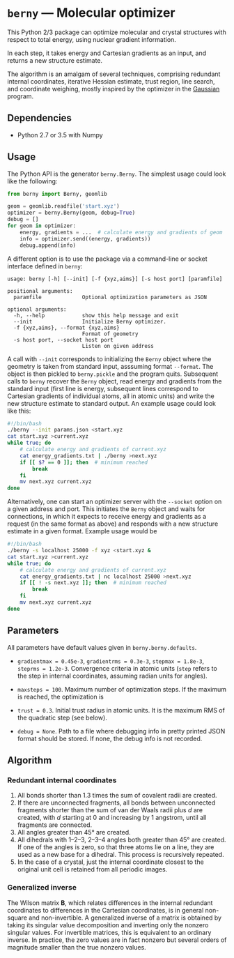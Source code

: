 # `berny` — Molecular optimizer

This Python 2/3 package can optimize molecular and crystal structures with respect to total energy, using nuclear gradient information.

In each step, it takes energy and Cartesian gradients as an input, and returns a new structure estimate.

The algorithm is an amalgam of several techniques, comprising redundant internal coordinates, iterative Hessian estimate, trust region, line search, and coordinate weighing, mostly inspired by the optimizer in the [Gaussian](http://gaussian.com) program.

## Dependencies

-   Python 2.7 or 3.5 with Numpy

## Usage

The Python API is the generator `berny.Berny`. The simplest usage could look like the following:

```python
from berny import Berny, geomlib

geom = geomlib.readfile('start.xyz')
optimizer = berny.Berny(geom, debug=True)
debug = []
for geom in optimizer:
    energy, gradients = ...  # calculate energy and gradients of geom
    info = optimizer.send((energy, gradients))
    debug.append(info)
```

A different option is to use the package via a command-line or socket interface defined in `berny`:

```
usage: berny [-h] [--init] [-f {xyz,aims}] [-s host port] [paramfile]

positional arguments:
  paramfile             Optional optimization parameters as JSON

optional arguments:
  -h, --help            show this help message and exit
  --init                Initialize Berny optimizer.
  -f {xyz,aims}, --format {xyz,aims}
                        Format of geometry
  -s host port, --socket host port
                        Listen on given address
```

A call with `--init`  corresponds to initializing the `Berny` object where the geometry is taken from standard input, asssuming format `--format`.  The object is then pickled to `berny.pickle` and the program quits. Subsequent calls to `berny` recover the `Berny` object, read energy and gradients from the standard input (first line is energy, subsequent lines correspond to Cartesian gradients of individual atoms, all in atomic units) and write the new structure estimate to standard output. An example usage could look like this:

```bash
#!/bin/bash
./berny --init params.json <start.xyz
cat start.xyz >current.xyz
while true; do
	# calculate energy and gradients of current.xyz
    cat energy_gradients.txt | ./berny >next.xyz
    if [[ $? == 0 ]]; then  # minimum reached
        break
    fi
	mv next.xyz current.xyz
done
```

Alternatively, one can start an optimizer server with the `--socket` option on a given address and port. This initiates the `Berny` object and waits for connections, in which it expects to receive energy and gradients as a request (in the same format as above) and responds with a new structure estimate in a given format. Example usage would be

```bash
#!/bin/bash
./berny -s localhost 25000 -f xyz <start.xyz &
cat start.xyz >current.xyz
while true; do
	# calculate energy and gradients of current.xyz
    cat energy_gradients.txt | nc localhost 25000 >next.xyz
    if [[ ! -s next.xyz ]]; then  # minimum reached
    	break
    fi
	mv next.xyz current.xyz
done
```

## Parameters

All parameters have default values given in `berny.berny.defaults`.

-   `gradientmax = 0.45e-3`, `gradientrms = 0.3e-3`, `stepmax = 1.8e-3`, `steprms = 1.2e-3`. Convergence criteria in atomic units (`step` refers to the step in internal coordinates, assuming radian units for angles).


-   `maxsteps = 100`. Maximum number of optimization steps. If the maximum is reached, the optimization is

-   `trust = 0.3`. Initial trust radius in atomic units. It is the maximum RMS of the quadratic step (see below).

-   `debug = None`. Path to a file where debugging info in pretty printed JSON format should be stored. If none, the debug info is not recorded.

## Algorithm

### Redundant internal coordinates

1.  All bonds shorter than 1.3 times the sum of covalent radii are created.
2.  If there are unconnected fragments, all bonds between unconnected fragments shorter than the sum of van der Waals radii plus *d* are created, with *d* starting at 0 and increasing by 1 angstrom, until all fragments are connected.
3.  All angles greater than 45° are created.
4.  All dihedrals with 1–2–3, 2–3–4 angles both greater than 45° are created. If one of the angles is zero, so that three atoms lie on a line, they are used as a new base for a dihedral. This process is recursively repeated.
5.  In the case of a crystal, just the internal coordinate closest to the original unit cell is retained from all periodic images.

### Generalized inverse

The Wilson matrix **B**, which relates differences in the internal redundant coordinates to differences in the Cartesian coordinates, is in general non-square and non-invertible. A generalized inverse of a matrix is obtained by taking its singular value decomposition and inverting only the nonzero singular values. For invertible matrices, this is equivalent to an ordinary inverse. In practice, the zero values are in fact nonzero but several orders of magnitude smaller than the true nonzero values.
